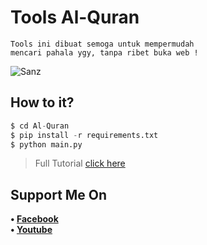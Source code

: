 # Tools Al-Quran
```
Tools ini dibuat semoga untuk mempermudah
mencari pahala ygy, tanpa ribet buka web !
```
![Sanz](https://github.com/Sxp-ID/Al-Quran/blob/main/.Tools%20Al-Quran%20by%20Sanz%20x%20FREE%20TUTORIAL.png)
## How to it?
```python
$ cd Al-Quran
$ pip install -r requirements.txt
$ python main.py
```
> Full Tutorial [click here](https://youtu.be/PEm0rsgm7ec)
## Support Me On
<b>• [Facebook](https://m.facebook.com/dhasilva.junior.3)</b>
<br>
<b>• [Youtube](https://www.youtube.com/channel/UCLRXFyMN0L8yH9F-xxOd7Og)</b>
</br>
